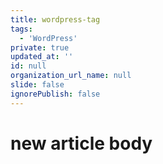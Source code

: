 ```yaml
---
title: wordpress-tag
tags:
  - 'WordPress'
private: true
updated_at: ''
id: null
organization_url_name: null
slide: false
ignorePublish: false
---
```

# new article body
